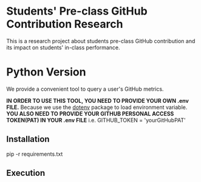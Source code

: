 # Students' Pre-class GitHub Contribution Research
This is a research project about students pre-class GitHub contribution and its impact on students' in-class performance.

# Python Version
We provide a convenient tool to query a user's GitHub metrics.

**IN ORDER TO USE THIS TOOL, YOU NEED TO PROVIDE YOUR OWN .env FILE.**
Because we use the [dotenv](https://pypi.org/project/python-dotenv/) package to load environment variable.
**YOU ALSO NEED TO PROVIDE YOUR GITHUB PERSONAL ACCESS TOKEN(PAT) IN YOUR .env FILE**
i.e. GITHUB_TOKEN  = 'yourGitHubPAT'

## Installation
pip -r requirements.txt
## Execution